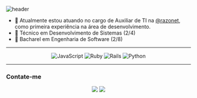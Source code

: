 ![header](https://capsule-render.vercel.app/api?type=waving&color=7C0902&text=Eai%20👋%20Meu%20nome%20é%20Lucas.&fontSize=45&fontColor=ffffff&fontAlignY=35&height=200)


- 🔭 Atualmente estou atuando no cargo de Auxiliar de TI na <a href="https://www.razonet.com.br/" target="_blank">@razonet</a>, como primeira experiência na área de desenvolvimento.
- 📕 Técnico em Desenvolvimento de Sistemas (2/4)
- 📗 Bacharel em Engenharia de Software (2/8)

---

<p align="center">
  <img src="https://img.shields.io/badge/JavaScript-F7DF1E?style=for-the-badge&logo=javascript&logoColor=black" alt="JavaScript">
  <img src="https://img.shields.io/badge/Ruby-CC342D?style=for-the-badge&logo=ruby&logoColor=white" alt="Ruby">
  <img src="https://img.shields.io/badge/Rails-CC0000?style=for-the-badge&logo=ruby-on-rails&logoColor=white" alt="Rails">
  <img src="https://img.shields.io/badge/Python-366F9F?style=for-the-badge&logo=python&logoColor=white" alt="Python">
</p>

---

### Contate-me

<div align="center"> 
  <a href = "mailto:lucaszambiazzi194@gmail.com"><img src="https://img.shields.io/badge/-Gmail-%23333?style=for-the-badge&logo=gmail&logoColor=white" target="_blank"></a>
  <a href="https://www.linkedin.com/in/lucas-zambiazzi-brandino-724555239/" target="_blank"><img src="https://img.shields.io/badge/-LinkedIn-%230077B5?style=for-the-badge&logo=linkedin&logoColor=white" target="_blank"></a> 
</div>
